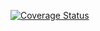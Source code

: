 [![Coverage Status](https://coveralls.io/repos/github/nidhegg-leviathan/RK2/badge.svg?branch=main)](https://coveralls.io/github/nidhegg-leviathan/RK2?branch=main)
